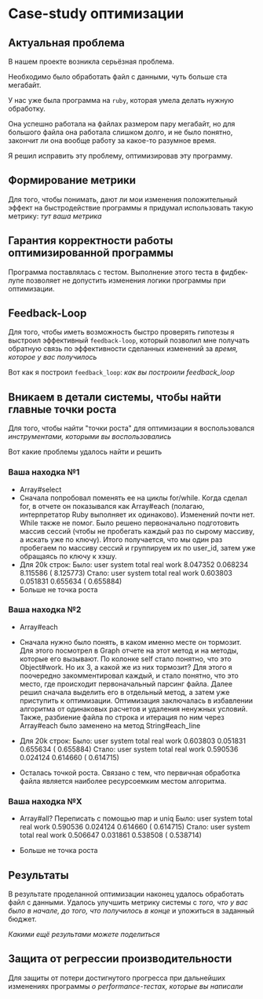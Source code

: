 # Case-study оптимизации

## Актуальная проблема
В нашем проекте возникла серьёзная проблема.

Необходимо было обработать файл с данными, чуть больше ста мегабайт.

У нас уже была программа на `ruby`, которая умела делать нужную обработку.

Она успешно работала на файлах размером пару мегабайт, но для большого файла она работала слишком долго, и не было понятно, закончит ли она вообще работу за какое-то разумное время.

Я решил исправить эту проблему, оптимизировав эту программу.

## Формирование метрики
Для того, чтобы понимать, дают ли мои изменения положительный эффект на быстродействие программы я придумал использовать такую метрику: *тут ваша метрика*

## Гарантия корректности работы оптимизированной программы
Программа поставлялась с тестом. Выполнение этого теста в фидбек-лупе позволяет не допустить изменения логики программы при оптимизации.

## Feedback-Loop
Для того, чтобы иметь возможность быстро проверять гипотезы я выстроил эффективный `feedback-loop`, который позволил мне получать обратную связь по эффективности сделанных изменений за *время, которое у вас получилось*

Вот как я построил `feedback_loop`: *как вы построили feedback_loop*

## Вникаем в детали системы, чтобы найти главные точки роста
Для того, чтобы найти "точки роста" для оптимизации я воспользовался *инструментами, которыми вы воспользовались*

Вот какие проблемы удалось найти и решить

### Ваша находка №1
- Array#select
- Сначала попробовал поменять ее на циклы for/while. 
Когда сделал for, в отчете он показывался как Array#each (полагаю, интерпретатор Ruby выполняет их одинаково). Изменений почти нет.
While также не помог.
Было решено первоначально подготовить массив сессий (чтобы не пробегать каждый раз по сырому массиву, а искать уже по ключу).
Итого получается, что мы один раз пробегаем по массиву сессий и группируем их по user_id, затем уже обращаясь по ключу к хэшу.
- Для 20k строк:
Было:
  user     system      total        real
  work  8.047352   0.068234   8.115586 (  8.125773)
Стало:
  user     system      total        real
  work  0.603803   0.051831   0.655634 (  0.655884)
- Больше не точка роста

### Ваша находка №2
- Array#each
- Сначала нужно было понять, в каком именно месте он тормозит.
Для этого посмотрел в Graph отчете на этот метод и на методы, которые его вызывают.
По колонке self стало понятно, что это Object#work.
Но их 3, а какой же из них тормозит?
Для этого я поочередно закомментировал каждый, и стало понятно, что это место, где происходит первоначальный парсинг файла.
Далее решил сначала выделить его в отдельный метод, а затем уже приступить к оптимизации.
Оптимизация заключалась в избавлении алгоритма от одинаковых расчетов и удаления ненужных условий. 
Также, разбиение файла по строка и итерация по ним через Array#each было заменено на метод String#each_line
- Для 20k строк:
Было:
  user     system      total        real
  work  0.603803   0.051831   0.655634 (  0.655884)
Стало:
  user     system      total        real
  work  0.590536   0.024124   0.614660 (  0.614715)

- Осталась точкой роста.
Связано с тем, что первичная обработка файла является наиболее ресурсоемким местом алгоритма.

### Ваша находка №X
- Array#all?
Переписать с помощью map и uniq
Было:
  user     system      total        real
  work  0.590536   0.024124   0.614660 (  0.614715)
Стало:
  user     system      total        real
  work  0.506647   0.031861   0.538508 (  0.538714)

- Больше не точка роста

## Результаты
В результате проделанной оптимизации наконец удалось обработать файл с данными.
Удалось улучшить метрику системы с *того, что у вас было в начале, до того, что получилось в конце* и уложиться в заданный бюджет.

*Какими ещё результами можете поделиться*

## Защита от регрессии производительности
Для защиты от потери достигнутого прогресса при дальнейших изменениях программы *о performance-тестах, которые вы написали*

